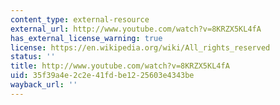 ```yaml
---
content_type: external-resource
external_url: http://www.youtube.com/watch?v=8KRZX5KL4fA
has_external_license_warning: true
license: https://en.wikipedia.org/wiki/All_rights_reserved
status: ''
title: http://www.youtube.com/watch?v=8KRZX5KL4fA
uid: 35f39a4e-2c2e-41fd-be12-25603e4343be
wayback_url: ''
---
```

